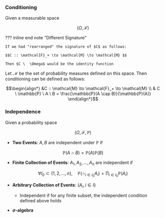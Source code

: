 ### **Conditioning**

Given a measurable space

$$\big(\Omega, \mathcal{F}\big)$$

??? inline end note "Different Signature"

    If we had "rearranged" the signature of $C$ as follows: 

    $$C :: \mathcal{F}_+ \to \mathcal{M} \to \mathcal{M} $$

    Then $C \  \Omega$ would be the identity function

Let $\mathcal{M}$ be the set of probability measures defined on this space. Then conditioning can be defined as follows:

$$\begin{align*}
&C :: \mathcal{M} \to \mathcal{F}_+ \to \mathcal{M} \\
& C \ \mathbb{P} \ A  \ B = \frac{\mathbb{P}(A \cap B)}{\mathbb{P}(A)} \end{align*}$$





### **Independence**

Given a probability space

$$\big(\Omega, \mathcal{F}, \mathbb{P}\big)$$

- **Two Events**: $A, B$ are independent under $\mathbb{P}$ if 

$$\mathbb{P}( A \cap B) = \mathbb{P}(A) \mathbb{P}(B)$$

- **Finite Collection of Events**: $A_1, A_2, \dots, A_n$ are independent if 

$$\forall I_0 \subset \{1,2, \dots, n\}, \quad \mathbb{P}\big(\cap _{i \in I_0} A_i \big) = \prod _{i \in I_0}  \mathbb{P}(A_i)$$

- **Arbitrary Collection of Events**: $\{A_i, i \in I\}$

    - Independent if for any finite subset, the independent condition defined above holds

- **$\sigma$-algebra**

